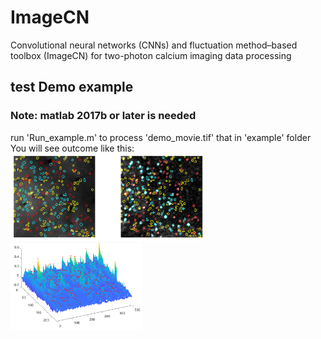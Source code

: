 # ImageCN
Convolutional neural networks (CNNs) and fluctuation method–based toolbox (ImageCN) for two-photon calcium imaging data processing
## test Demo example
### Note: matlab 2017b or later is needed
run 'Run_example.m' to process 'demo_movie.tif' that in 'example' folder
You will see outcome like this:
<img src="media/ROI.png" height="140px" width="auto"/> 
<img src="media/spikes.png" height="140px" width="auto"/>

